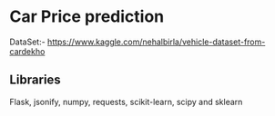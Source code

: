 # Car Price prediction

DataSet:- https://www.kaggle.com/nehalbirla/vehicle-dataset-from-cardekho

## Libraries

Flask, jsonify, numpy, requests, scikit-learn, scipy and sklearn
